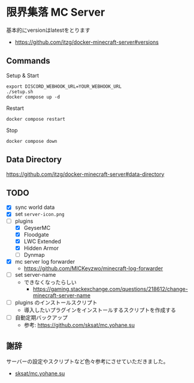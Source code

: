 # 限界集落 MC Server

基本的にversionはlatestをとります
- https://github.com/itzg/docker-minecraft-server#versions

## Commands

Setup & Start
```shell
export DISCORD_WEBHOOK_URL=YOUR_WEBHOOK_URL
./setup.sh
docker compose up -d
```

Restart
```
docker compose restart
```

Stop
```
docker compose down
```

## Data Directory

https://github.com/itzg/docker-minecraft-server#data-directory

## TODO

- [x] sync world data
- [x] set `server-icon.png`
- [ ] plugins
	- [x] GeyserMC
	- [x] Floodgate 
	- [x] LWC Extended
	- [x] Hidden Armor
	- [ ] Dynmap
- [x] mc server log forwarder
	- https://github.com/MICKeyzwo/minecraft-log-forwarder
- [ ] set server-name
	- できなくなったらしい
		- https://gaming.stackexchange.com/questions/218612/change-minecraft-server-name
- [ ] plugins のインストールスクリプト
	- 導入したいプラグインをインストールするスクリプトを作成する
- [ ] 自動定期バックアップ
	- 参考: https://github.com/sksat/mc.yohane.su

## 謝辞

サーバーの設定やスクリプトなど色々参考にさせていただきました。

- [sksat/mc.yohane.su](https://github.com/sksat/mc.yohane.su)

